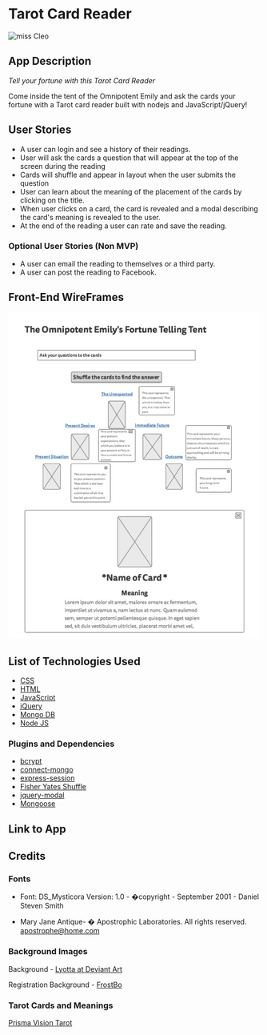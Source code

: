 # Tarot Card Reader

 ![miss Cleo](http://i.giphy.com/bEhlDZAHPMeoE.gif)

## App Description

*Tell your fortune with this Tarot Card Reader*

Come inside the tent of the Omnipotent Emily and ask the cards your fortune with a Tarot card reader built with nodejs and JavaScript/jQuery!

## User Stories 

* A user can login and see a history of their readings.
* User will ask the cards a question that will appear at the top of the screen during the reading
* Cards will shuffle and appear in layout when the user submits the question
* User can learn about the meaning of the placement of the cards by clicking on the title.
* When user clicks on a card, the card is revealed and a modal describing the card's meaning is revealed to the user.
* At the end of the reading a user can rate and save the reading.


### Optional User Stories (Non MVP)

* A user can email the reading to themselves or a third party.
* A user can post the reading to Facebook.

## Front-End WireFrames
![wireframes](/public/imgs/wireframe.jpg)


## List of Technologies Used


* [CSS](https://www.w3.org/Style/CSS/)
* [HTML](https://www.w3.org/html/)
* [JavaScript](https://developer.mozilla.org/en-US/docs/Web/JavaScript)
* [jQuery](https://jquery.com)
* [Mongo DB](https://www.mongodb.org)
* [Node JS](https://nodejs.org/en/) 


### Plugins and Dependencies


* [bcrypt](https://www.npmjs.com/package/bcrypt)
* [connect-mongo](https://www.npmjs.com/package/connect-mongo)
* [express-session](https://www.npmjs.com/package/express-session)
* [Fisher Yates Shuffle](http://stackoverflow.com/questions/2450954/how-to-randomize-shuffle-a-javascript-array)
* [jquery-modal](https://www.npmjs.com/package/jquery-modal)
* [Mongoose](https://www.npmjs.com/package/mongoose)




## Link to App

## Credits

### Fonts 
 * Font: DS_Mysticora Version: 1.0 -  �copyright - September 2001 - Daniel Steven Smith 

* Mary Jane Antique- � Apostrophic Laboratories. All rights reserved. apostrophe@home.com

### Background Images 

Background - [Lyotta at Deviant Art](http://lyotta.deviantart.com/art/Seamless-red-wood-texture-342183779)

Registration Background - [FrostBo](http://frostbo.deviantart.com/art/Celestial-Background-50-333127301)

### Tarot Cards and Meanings

[Prisma Vision Tarot](http://www.prismavisionstarot.com)


